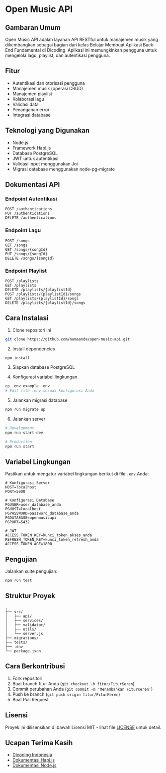 # Open Music API

## Gambaran Umum
Open Music API adalah layanan API RESTful untuk manajemen musik yang dikembangkan sebagai bagian dari kelas Belajar Membuat Aplikasi Back-End Fundamental di Dicoding. Aplikasi ini memungkinkan pengguna untuk mengelola lagu, playlist, dan autentikasi pengguna.

## Fitur
- Autentikasi dan otorisasi pengguna
- Manajemen musik (operasi CRUD)
- Manajemen playlist
- Kolaborasi lagu
- Validasi data
- Penanganan error
- Integrasi database

## Teknologi yang Digunakan
- Node.js
- Framework Hapi.js
- Database PostgreSQL
- JWT untuk autentikasi
- Validasi input menggunakan Joi
- Migrasi database menggunakan node-pg-migrate

## Dokumentasi API
### Endpoint Autentikasi
```
POST /authentications
PUT /authentications
DELETE /authentications
```

### Endpoint Lagu
```
POST /songs
GET /songs
GET /songs/{songId}
PUT /songs/{songId}
DELETE /songs/{songId}
```

### Endpoint Playlist
```
POST /playlists
GET /playlists
DELETE /playlists/{playlistId}
POST /playlists/{playlistId}/songs
GET /playlists/{playlistId}/songs
DELETE /playlists/{playlistId}/songs
```

## Cara Instalasi

1. Clone repositori ini
```bash
git clone https://github.com/namaanda/open-music-api.git
```

2. Install dependencies
```bash
npm install
```

3. Siapkan database PostgreSQL

4. Konfigurasi variabel lingkungan
```bash
cp .env.example .env
# Edit file .env sesuai konfigurasi Anda
```

5. Jalankan migrasi database
```bash
npm run migrate up
```

6. Jalankan server
```bash
# Development
npm run start-dev

# Production
npm run start
```

## Variabel Lingkungan
Pastikan untuk mengatur variabel lingkungan berikut di file `.env` Anda:
```
# Konfigurasi Server
HOST=localhost
PORT=5000

# Konfigurasi Database
PGUSER=user_database_anda
PGHOST=localhost
PGPASSWORD=password_database_anda
PGDATABASE=openmusicapi
PGPORT=5432

# JWT
ACCESS_TOKEN_KEY=kunci_token_akses_anda
REFRESH_TOKEN_KEY=kunci_token_refresh_anda
ACCESS_TOKEN_AGE=1800
```

## Pengujian
Jalankan suite pengujian:
```bash
npm run test
```

## Struktur Proyek
```
.
├── src/
│   ├── api/
│   ├── services/
│   ├── validator/
│   ├── utils/
│   └── server.js
├── migrations/
├── tests/
├── .env
└── package.json
```

## Cara Berkontribusi
1. Fork repositori
2. Buat branch fitur Anda (`git checkout -b fitur/FiturKeren`)
3. Commit perubahan Anda (`git commit -m 'Menambahkan FiturKeren'`)
4. Push ke branch (`git push origin fitur/FiturKeren`)
5. Buat Pull Request

## Lisensi
Proyek ini dilisensikan di bawah Lisensi MIT - lihat file [LICENSE](LICENSE) untuk detail.

## Ucapan Terima Kasih
- [Dicoding Indonesia](https://www.dicoding.com/)
- [Dokumentasi Hapi.js](https://hapi.dev/)
- [Dokumentasi Node.js](https://nodejs.org/)

